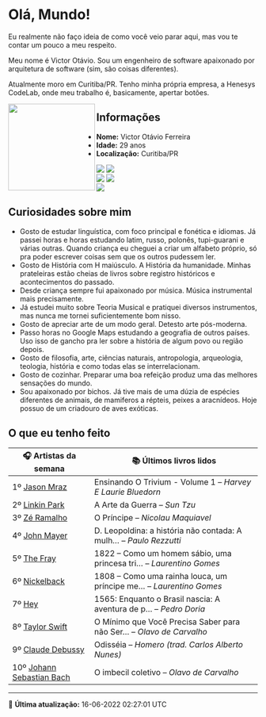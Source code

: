 # Olá, Mundo!

Eu realmente não faço ideia de como você veio parar aqui, mas vou te contar um pouco a meu respeito.

Meu nome é Victor Otávio. Sou um engenheiro de software apaixonado por arquitetura de software (sim, são coisas diferentes).

Atualmente moro em Curitiba/PR. Tenho minha própria empresa, a Henesys CodeLab, onde meu trabalho é, basicamente, apertar botões.

<img align="left" src="https://github.com/vctrtvfrrr/vctrtvfrrr/raw/master/octocat.png" alt="" width="175" />

## Informações

- **Nome:** Victor Otávio Ferreira
- **Idade:** 29 anos
- **Localização:** Curitiba/PR

[![](https://img.shields.io/badge/LinkedIn-victorotavio-blue)](https://www.linkedin.com/in/victorotavio/) [![](https://img.shields.io/badge/Twitter-@vctrtvfrrr-blue)](https://twitter.com/vctrtvfrrr)  
[![](https://img.shields.io/badge/GitHub-vctrtvfrrr-24292e)](https://github.com/vctrtvfrrr) [![](https://img.shields.io/badge/GitLab-vctrtvfrrr-ec5d16)](https://gitlab.com/vctrtvfrrr)  
[![](https://img.shields.io/badge/Email-victor@otavioferreira.com.br-red)](mailto:victor@otavioferreira.com.br)  

## Curiosidades sobre mim

-   Gosto de estudar linguística, com foco principal e fonética e idiomas. Já passei horas e horas estudando latim, russo, polonês, tupi-guarani e várias outras. Quando criança eu cheguei a criar um alfabeto próprio, só pra poder escrever coisas sem que os outros pudessem ler.
-   Gosto de História com H maiúsculo. A História da humanidade. Minhas prateleiras estão cheias de livros sobre registro históricos e acontecimentos do passado.
-   Desde criança sempre fui apaixonado por música. Música instrumental mais precisamente.
-   Já estudei muito sobre Teoria Musical e pratiquei diversos instrumentos, mas nunca me tornei suficientemente bom nisso.
-   Gosto de apreciar arte de um modo geral. Detesto arte pós-moderna.
-   Passo horas no Google Maps estudando a geografia de outros países. Uso isso de gancho pra ler sobre a história de algum povo ou região depois.
-   Gosto de filosofia, arte, ciências naturais, antropologia, arqueologia, teologia, história e como todas elas se interrelacionam.
-   Gosto de cozinhar. Preparar uma boa refeição produz uma das melhores sensações do mundo.
-   Sou apaixonado por bichos. Já tive mais de uma dúzia de espécies diferentes de animais, de mamiferos a répteis, peixes a aracnídeos. Hoje possuo de um criadouro de aves exóticas.


## O que eu tenho feito

|                            🎧 Artistas da semana                             |                      📚 Últimos livros lidos                      |
|------------------------------------------------------------------------------|-------------------------------------------------------------------|
| 1º [Jason Mraz](https://www.last.fm/music/Jason+Mraz)                        | Ensinando O Trivium - Volume 1	–	_Harvey E Laurie Bluedorn_         |
| 2º [Linkin Park](https://www.last.fm/music/Linkin+Park)                      | A Arte da Guerra	–	_Sun Tzu_                                        |
| 3º [Zé Ramalho](https://www.last.fm/music/Z%C3%A9+Ramalho)                   | O Príncipe	–	_Nicolau Maquiavel_                                    |
| 4º [John Mayer](https://www.last.fm/music/John+Mayer)                        | D. Leopoldina: a história não contada: A mulh…	–	_Paulo Rezzutti_   |
| 5º [The Fray](https://www.last.fm/music/The+Fray)                            | 1822 – Como um homem sábio, uma princesa tri…	–	_Laurentino Gomes_  |
| 6º [Nickelback](https://www.last.fm/music/Nickelback)                        | 1808 – Como uma rainha louca, um príncipe me…	–	_Laurentino Gomes_  |
| 7º [Hey](https://www.last.fm/music/Hey)                                      | 1565: Enquanto o Brasil nascia: A aventura de p…	–	_Pedro Doria_    |
| 8º [Taylor Swift](https://www.last.fm/music/Taylor+Swift)                    | O Mínimo que Você Precisa Saber para não Ser…	–	_Olavo de Carvalho_ |
| 9º [Claude Debussy](https://www.last.fm/music/Claude+Debussy)                | Odisséia	–	_Homero (trad. Carlos Alberto Nunes)_                    |
| 10º [Johann Sebastian Bach](https://www.last.fm/music/Johann+Sebastian+Bach) | O imbecil coletivo	–	_Olavo de Carvalho_                            |


---

🚀 **Última atualização:** 16-06-2022 02:27:01 UTC